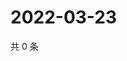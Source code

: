 # 2022-03-23

共 0 条

<!-- BEGIN WEIBO -->
<!-- 最后更新时间 Wed Mar 23 2022 09:10:26 GMT+0800 (China Standard Time) -->

<!-- END WEIBO -->
